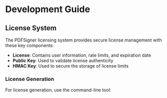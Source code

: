 # Development Guide

## License System

The PDFSigner licensing system provides secure license management with these key components:

- **License**: Contains user information, rate limits, and expiration date
- **Public Key**: Used to validate license authenticity
- **HMAC Key**: Used to secure the storage of license limits

### License Generation

For license generation, use the command-line tool:

